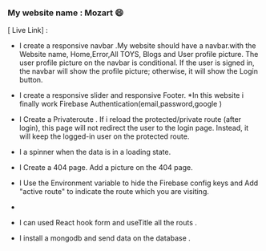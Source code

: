 ### My website name : Mozart :smile:


[ Live Link] : 

* I create a responsive  navbar .My website should have a navbar.with the Website name, Home,Error,All TOYS, Blogs and User profile picture. The user profile picture on the navbar is conditional. If the user is signed in, the navbar will show the profile picture; otherwise, it will show the Login button. 
* I create a responsive slider and responsive Footer.
*In this website i finally work Firebase Authentication(email,password,google )
* I Create a Privateroute . If i reload the protected/private route (after login), this page will not redirect the user to the login page. Instead, it will keep the logged-in user on the protected route.
* I a spinner when the data is in a loading state.

 * I Create a 404 page. Add a picture on the 404 page.

* I Use the Environment variable to hide the Firebase config keys and Add "active route" to indicate the route which you are visiting.

* 

* I can used React hook form and useTitle all the routs .
* I install a mongodb and send data on the database . 




